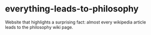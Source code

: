 # everything-leads-to-philosophy
Website that highlights a surprising fact: almost every wikipedia article leads to the philosophy wiki page.
